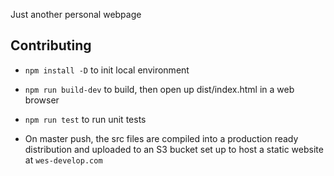 Just another personal webpage

## Contributing

- `npm install -D` to init local environment
- `npm run build-dev` to build, then open up dist/index.html in a web browser
- `npm run test` to run unit tests

- On master push, the src files are compiled into a production ready distribution and uploaded to an S3 bucket set up to host a static website at `wes-develop.com`
